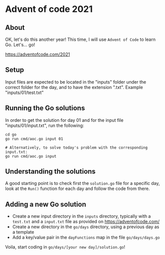 # Advent of code 2021

## About
OK, let's do this another year! This time, I will use `Advent of Code` to learn Go. Let's... go!

https://adventofcode.com/2021

## Setup
Input files are expected to be located in the "inputs" folder under the correct folder for the day, and to have the extension ".txt". Example "inputs/01/test.txt"

## Running the Go solutions

In order to get the solution for day 01 and for the input file  "inputs/01/input.txt", run the following:

```
cd go
go run cmd/aoc.go input 01

# Alternatively, to solve today's problem with the corresponding input.txt:
go run cmd/aoc.go input
```

## Understanding the solutions
A good starting point is to check first the `solution.go` file for a specific day, look at the  `Run()` function for each day and follow the code from there.

## Adding a new Go solution
- Create a new input directory in the `inputs` directory, typically with a `test.txt` and a `input.txt` file as provided on https://adventofcode.com/
- Create a new directory in the `go/days` directory, using a previous day as a template
- Add a key/value pair in the `dayFunctions` map in the file `go/days/days.go`

Voila, start coding in `go/days/[your new day]/solution.go`!